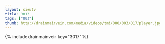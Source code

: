 ```yaml
--- 
layout: sieutv
title: 3017
tags: ["003"]
thumb: http://drainmainvein.com/media/videos/tmb/000/003/017/player.jpg
---
```

{% include drainmainvein key="3017" %} 
